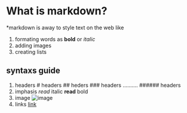# What is markdown?

*markdown is away to style text on the web like 
1. formating words as **bold** or *italic*
2. adding images
3. creating lists

## syntaxs guide

1. headers # headers ## heders ### headers .......... ###### headers
2. imphasis *read* italic   **read** bold
3. image ![image](https://miro.medium.com/max/1400/0*lzRmzAy5OICef7rK.png)
4. links [link](https://github.com/samalhaj1/reading_note)  
